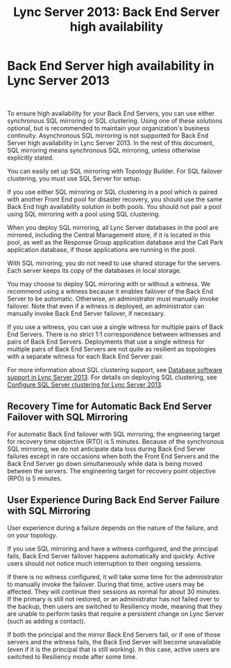﻿---
title: 'Lync Server 2013: Back End Server high availability'
TOCTitle: Back End Server high availability
ms:assetid: c559aacb-4e1d-4e78-9582-41f966ad418d
ms:mtpsurl: https://technet.microsoft.com/en-us/library/JJ205248(v=OCS.15)
ms:contentKeyID: 48185358
ms.date: 07/23/2014
mtps_version: v=OCS.15
---

# Back End Server high availability in Lync Server 2013

 


To ensure high availability for your Back End Servers, you can use either synchronous SQL mirroring or SQL clustering. Using one of these solutions optional, but is recommended to maintain your organization's business continuity. Asynchronous SQL mirroring is not supported for Back End Server high availability in Lync Server 2013. In the rest of this document, SQL mirroring means synchronous SQL mirroring, unless otherwise explicitly stated.

You can easily set up SQL mirroring with Topology Builder. For SQL failover clustering, you must use SQL Server for setup.

If you use either SQL mirroring or SQL clustering in a pool which is paired with another Front End pool for disaster recovery, you should use the same Back End high availability solution in both pools. You should not pair a pool using SQL mirroring with a pool using SQL clustering.

When you deploy SQL mirroring, all Lync Server databases in the pool are mirrored, including the Central Management store, if it is located in this pool, as well as the Response Group application database and the Call Park application database, if those applications are running in the pool.

With SQL mirroring, you do not need to use shared storage for the servers. Each server keeps its copy of the databases in local storage.

You may choose to deploy SQL mirroring with or without a witness. We recommend using a witness because it enables failover of the Back End Server to be automatic. Otherwise, an administrator must manually invoke failover. Note that even if a witness is deployed, an administrator can manually invoke Back End Server failover, if necessary.

If you use a witness, you can use a single witness for multiple pairs of Back End Servers. There is no strict 1:1 correspondence between witnesses and pairs of Back End Servers. Deployments that use a single witness for multiple pairs of Back End Servers are not quite as resilient as topologies with a separate witness for each Back End Server pair.

For more information about SQL clustering support, see [Database software support in Lync Server 2013](lync-server-2013-database-software-support.md). For details on deploying SQL clustering, see [Configure SQL Server clustering for Lync Server 2013](lync-server-2013-configure-sql-server-clustering.md).

## Recovery Time for Automatic Back End Server Failover with SQL Mirroring

For automatic Back End failover with SQL mirroring, the engineering target for recovery time objective (RTO) is 5 minutes. Because of the synchronous SQL mirroring, we do not anticipate data loss during Back End Server failures except in rare occasions when both the Front End Servers and the Back End Server go down simultaneously while data is being moved between the servers. The engineering target for recovery point objective (RPO) is 5 minutes.

## User Experience During Back End Server Failure with SQL Mirroring

User experience during a failure depends on the nature of the failure, and on your topology.

If you use SQL mirroring and have a witness configured, and the principal fails, Back End Server failover happens automatically and quickly. Active users should not notice much interruption to their ongoing sessions.

If there is no witness configured, it will take some time for the administrator to manually invoke the failover. During that time, active users may be affected. They will continue their sessions as normal for about 30 minutes. If the primary is still not restored, or an administrator has not failed over to the backup, then users are switched to Resiliency mode, meaning that they are unable to perform tasks that require a persistent change on Lync Server (such as adding a contact).

If both the principal and the mirror Back End Servers fail, or if one of those servers and the witness fails, the Back End Server will become unavailable (even if it is the principal that is still working). In this case, active users are switched to Resiliency mode after some time.

